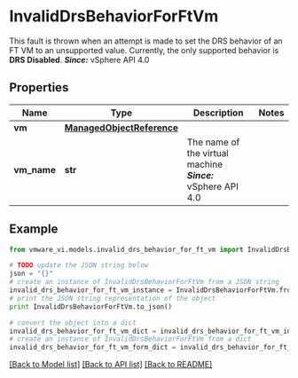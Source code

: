 # InvalidDrsBehaviorForFtVm

This fault is thrown when an attempt is made to set the DRS behavior of an FT VM to an unsupported value.  Currently, the only supported behavior is **DRS Disabled**.  ***Since:*** vSphere API 4.0 

## Properties
Name | Type | Description | Notes
------------ | ------------- | ------------- | -------------
**vm** | [**ManagedObjectReference**](ManagedObjectReference.md) |  | 
**vm_name** | **str** | The name of the virtual machine  ***Since:*** vSphere API 4.0  | 

## Example

```python
from vmware_vi.models.invalid_drs_behavior_for_ft_vm import InvalidDrsBehaviorForFtVm

# TODO update the JSON string below
json = "{}"
# create an instance of InvalidDrsBehaviorForFtVm from a JSON string
invalid_drs_behavior_for_ft_vm_instance = InvalidDrsBehaviorForFtVm.from_json(json)
# print the JSON string representation of the object
print InvalidDrsBehaviorForFtVm.to_json()

# convert the object into a dict
invalid_drs_behavior_for_ft_vm_dict = invalid_drs_behavior_for_ft_vm_instance.to_dict()
# create an instance of InvalidDrsBehaviorForFtVm from a dict
invalid_drs_behavior_for_ft_vm_form_dict = invalid_drs_behavior_for_ft_vm.from_dict(invalid_drs_behavior_for_ft_vm_dict)
```
[[Back to Model list]](../README.md#documentation-for-models) [[Back to API list]](../README.md#documentation-for-api-endpoints) [[Back to README]](../README.md)



